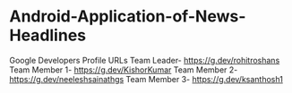 # Android-Application-of-News-Headlines

Google Developers Profile URLs
Team Leader- https://g.dev/rohitroshans
Team Member 1- https://g.dev/KishorKumar
Team Member 2- https://g.dev/neeleshsainathgs
Team Member 3- https://g.dev/ksanthosh1
